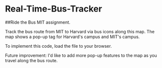 # Real-Time-Bus-Tracker
##Ride the Bus
MIT assignment.

Track the bus route from MIT to Harvard via bus icons along this map. The map shows a pop-up tag for Harvard's campus and MIT's campus. 

To implement this code, load the file to your browser. 

Future improvement: I'd like to add more pop-up features to the map as you travel along the bus route. 
